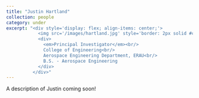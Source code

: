```yaml
---
title: "Justin Hartland"
collection: people
category: under
excerpt: "<div style='display: flex; align-items: center;'>
            <img src='/images/hartland.jpg' style='border: 2px solid #ccc; border-radius: 10px; width: 25%; margin-right: 1rem;'>
            <div>
              <em>Principal Investigator</em><br/>
              College of Engineering<br/>
              Aerospace Engineering Department, ERAU<br/>
              B.S. - Aerospace Engineering
            </div>
          </div>"
---
```


A description of Justin coming soon!
